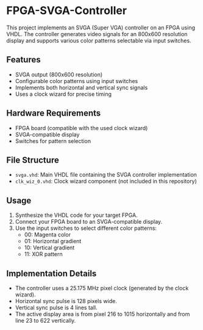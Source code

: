 # FPGA-SVGA-Controller

This project implements an SVGA (Super VGA) controller on an FPGA using VHDL. The controller generates video signals for an 800x600 resolution display and supports various color patterns selectable via input switches.

## Features

- SVGA output (800x600 resolution)
- Configurable color patterns using input switches
- Implements both horizontal and vertical sync signals
- Uses a clock wizard for precise timing

## Hardware Requirements

- FPGA board (compatible with the used clock wizard)
- SVGA-compatible display
- Switches for pattern selection

## File Structure

- `svga.vhd`: Main VHDL file containing the SVGA controller implementation
- `clk_wiz_0.vhd`: Clock wizard component (not included in this repository)

## Usage

1. Synthesize the VHDL code for your target FPGA.
2. Connect your FPGA board to an SVGA-compatible display.
3. Use the input switches to select different color patterns:
   - 00: Magenta color
   - 01: Horizontal gradient
   - 10: Vertical gradient
   - 11: XOR pattern

## Implementation Details

- The controller uses a 25.175 MHz pixel clock (generated by the clock wizard).
- Horizontal sync pulse is 128 pixels wide.
- Vertical sync pulse is 4 lines tall.
- The active display area is from pixel 216 to 1015 horizontally and from line 23 to 622 vertically.
